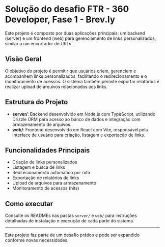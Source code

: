 # Solução do desafio FTR - 360 Developer, Fase 1 - Brev.ly

Este projeto é composto por duas aplicações principais: um backend (server) e um frontend (web) para gerenciamento de links personalizados, similar a um encurtador de URLs.

## Visão Geral

O objetivo do projeto é permitir que usuários criem, gerenciem e acompanhem links personalizados, facilitando o redirecionamento e o monitoramento de acessos. O sistema também permite exportar relatórios e realizar upload de arquivos relacionados aos links.

## Estrutura do Projeto

- **server/**: Backend desenvolvido em Node.js com TypeScript, utilizando Drizzle ORM para acesso ao banco de dados e integração com armazenamento de arquivos.
- **web/**: Frontend desenvolvido em React com Vite, responsável pela interface de usuário para criação, listagem e exportação de links.

## Funcionalidades Principais

- Criação de links personalizados
- Listagem e busca de links
- Redirecionamento automático por rota
- Exportação de relatórios de links
- Upload de arquivos para armazenamento
- Monitoramento de acessos (hits)

## Como executar

Consulte os READMEs nas pastas `server/` e `web/` para instruções detalhadas de instalação e execução de cada parte do sistema.

---

Este projeto faz parte de um desafio prático e pode ser expandido conforme novas necessidades.
